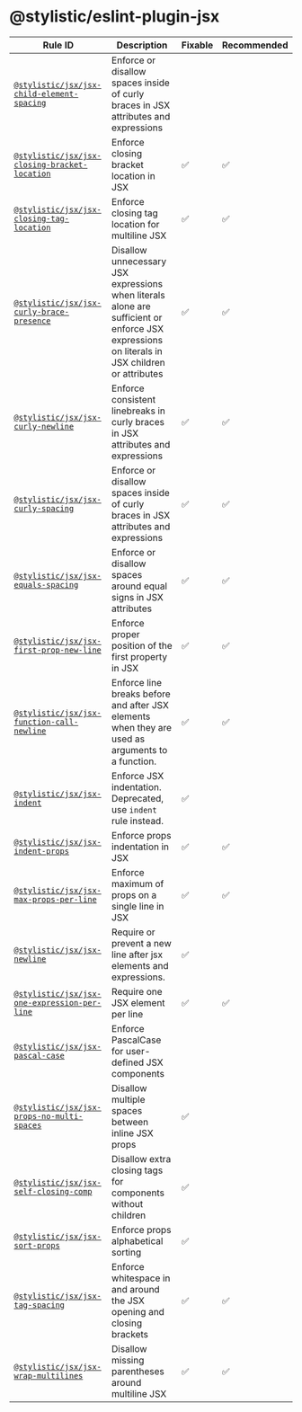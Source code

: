 <!--
/* GENERATED, DO NOT EDIT DIRECTLY */
-->

# @stylistic/eslint-plugin-jsx

| Rule ID                                                                               | Description                                                                                                                                  | Fixable | Recommended |
| ------------------------------------------------------------------------------------- | -------------------------------------------------------------------------------------------------------------------------------------------- | ------- | ----------- |
| [`@stylistic/jsx/jsx-child-element-spacing`](./rules/jsx-child-element-spacing)       | Enforce or disallow spaces inside of curly braces in JSX attributes and expressions                                                          |         |             |
| [`@stylistic/jsx/jsx-closing-bracket-location`](./rules/jsx-closing-bracket-location) | Enforce closing bracket location in JSX                                                                                                      | ✅      | ✅          |
| [`@stylistic/jsx/jsx-closing-tag-location`](./rules/jsx-closing-tag-location)         | Enforce closing tag location for multiline JSX                                                                                               | ✅      | ✅          |
| [`@stylistic/jsx/jsx-curly-brace-presence`](./rules/jsx-curly-brace-presence)         | Disallow unnecessary JSX expressions when literals alone are sufficient or enforce JSX expressions on literals in JSX children or attributes | ✅      | ✅          |
| [`@stylistic/jsx/jsx-curly-newline`](./rules/jsx-curly-newline)                       | Enforce consistent linebreaks in curly braces in JSX attributes and expressions                                                              | ✅      | ✅          |
| [`@stylistic/jsx/jsx-curly-spacing`](./rules/jsx-curly-spacing)                       | Enforce or disallow spaces inside of curly braces in JSX attributes and expressions                                                          | ✅      | ✅          |
| [`@stylistic/jsx/jsx-equals-spacing`](./rules/jsx-equals-spacing)                     | Enforce or disallow spaces around equal signs in JSX attributes                                                                              | ✅      | ✅          |
| [`@stylistic/jsx/jsx-first-prop-new-line`](./rules/jsx-first-prop-new-line)           | Enforce proper position of the first property in JSX                                                                                         | ✅      | ✅          |
| [`@stylistic/jsx/jsx-function-call-newline`](./rules/jsx-function-call-newline)       | Enforce line breaks before and after JSX elements when they are used as arguments to a function.                                             | ✅      | ✅          |
| [`@stylistic/jsx/jsx-indent`](./rules/jsx-indent)                                     | Enforce JSX indentation. Deprecated, use `indent` rule instead.                                                                              | ✅      |             |
| [`@stylistic/jsx/jsx-indent-props`](./rules/jsx-indent-props)                         | Enforce props indentation in JSX                                                                                                             | ✅      | ✅          |
| [`@stylistic/jsx/jsx-max-props-per-line`](./rules/jsx-max-props-per-line)             | Enforce maximum of props on a single line in JSX                                                                                             | ✅      | ✅          |
| [`@stylistic/jsx/jsx-newline`](./rules/jsx-newline)                                   | Require or prevent a new line after jsx elements and expressions.                                                                            | ✅      |             |
| [`@stylistic/jsx/jsx-one-expression-per-line`](./rules/jsx-one-expression-per-line)   | Require one JSX element per line                                                                                                             | ✅      | ✅          |
| [`@stylistic/jsx/jsx-pascal-case`](./rules/jsx-pascal-case)                           | Enforce PascalCase for user-defined JSX components                                                                                           |         |             |
| [`@stylistic/jsx/jsx-props-no-multi-spaces`](./rules/jsx-props-no-multi-spaces)       | Disallow multiple spaces between inline JSX props                                                                                            | ✅      |             |
| [`@stylistic/jsx/jsx-self-closing-comp`](./rules/jsx-self-closing-comp)               | Disallow extra closing tags for components without children                                                                                  | ✅      |             |
| [`@stylistic/jsx/jsx-sort-props`](./rules/jsx-sort-props)                             | Enforce props alphabetical sorting                                                                                                           | ✅      |             |
| [`@stylistic/jsx/jsx-tag-spacing`](./rules/jsx-tag-spacing)                           | Enforce whitespace in and around the JSX opening and closing brackets                                                                        | ✅      | ✅          |
| [`@stylistic/jsx/jsx-wrap-multilines`](./rules/jsx-wrap-multilines)                   | Disallow missing parentheses around multiline JSX                                                                                            | ✅      | ✅          |
